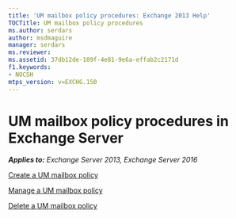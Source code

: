 ```yaml
---
title: 'UM mailbox policy procedures: Exchange 2013 Help'
TOCTitle: UM mailbox policy procedures
ms.author: serdars
author: msdmaguire
manager: serdars
ms.reviewer: 
ms.assetid: 37db12de-109f-4e81-9e6a-effab2c2171d
f1.keywords:
- NOCSH
mtps_version: v=EXCHG.150
---
```


# UM mailbox policy procedures in Exchange Server

_**Applies to:** Exchange Server 2013, Exchange Server 2016_

[Create a UM mailbox policy](create-um-mailbox-policy-exchange-2013-help.md)

[Manage a UM mailbox policy](manage-um-mailbox-policy-exchange-2013-help.md)

[Delete a UM mailbox policy](delete-um-mailbox-policy-exchange-2013-help.md)
